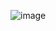 ![image](https://user-images.githubusercontent.com/96263634/146587787-1528ebcc-1705-4abd-a151-f969271b4e2e.png)

